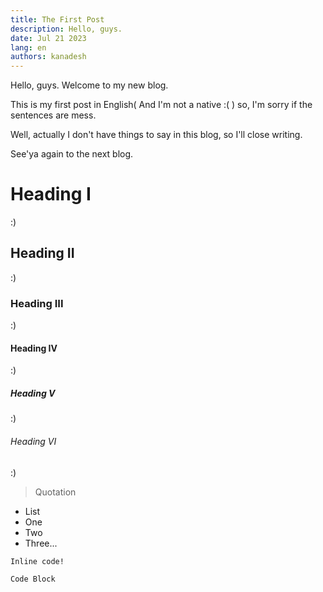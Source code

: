 ```yaml
---
title: The First Post
description: Hello, guys.
date: Jul 21 2023
lang: en
authors: kanadesh
---
```


Hello, guys. Welcome to my new blog.

This is my first post in English( And I'm not a native :( ) so, I'm sorry if the sentences are mess.

Well, actually I don't have things to say in this blog, so I'll close writing.

See'ya again to the next blog.

# Heading I

:)

## Heading II

:)

### Heading III

:)

#### Heading IV

:)

##### Heading V

:)

###### Heading VI

:)

> Quotation

-   List
-   One
-   Two
-   Three...

`Inline code!`

```
Code Block
```
